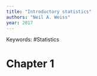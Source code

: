 ```yaml
---
title: "Introductory statistics"
authors: "Neil A. Weiss"
year: 2017
---
```


Keywords: #Statistics 


# Chapter 1

